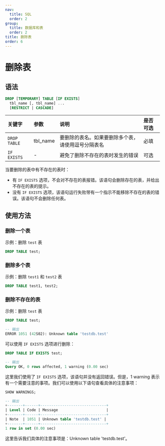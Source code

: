 ```yaml
---
nav:
  title: SQL
  order: 2
group:
  title: 数据库和表
  order: 2
title: 删除表
order: 6
---
```


# 删除表

## 语法

```sql
DROP [TEMPORARY] TABLE [IF EXISTS]
  tbl_name [, tbl_name] ...
  [RESTRICT | CASCADE]
```

| 关键字       | 参数     | 说明                                               | 是否可选 |
| :----------- | :------- | :------------------------------------------------- | :------- |
| `DROP TABLE` | tbl_name | 要删除的表名。如果要删除多个表，请使用逗号分隔表名 | 必填     |
| `IF EXISTS`  | -        | 避免了删除不存在的表时发生的错误                   | 可选     |

当要删除的表中有不存在的表时：

- 有 `IF EXISTS` 选项，不会对不存在的表报错。该语句会删除存在的表，并给出不存在的表的提示。
- 没有 `IF EXISTS` 选项，该语句运行失败带有一个指示不能移除不存在的表的错误。该语句不会删除任何表。

## 使用方法

### 删除一个表

示例：删除 `test` 表

```sql
DROP TABLE test;
```

### 删除多个表

示例：删除 `test1` 和 `test2` 表

```sql
DROP TABLE test1, test2;
```

### 删除不存在的表

示例：删除 `test` 表

```sql
DROP TABLE test;

-- 输出
ERROR 1051 (42S02): Unknown table 'testdb.test'
```

可以使用 `IF EXISTS` 选项进行删除：

```sql
DROP TABLE IF EXISTS test;

-- 输出
Query OK, 0 rows affected, 1 warning (0.00 sec)
```

这里我们使用了 `IF EXISTS` 选项，该语句并没有返回错误。但是，1 warning 表示有一个需要注意的事项。我们可以使用以下语句查看具体的注意事项：

```sql
SHOW WARNINGS;

-- 输出
+-------+------+------------------------------+
| Level | Code | Message                      |
+-------+------+------------------------------+
| Note  | 1051 | Unknown table 'testdb.test' |
+-------+------+------------------------------+
1 row in set (0.00 sec)
```

这里告诉我们具体的注意事项是：Unknown table 'testdb.test'。
